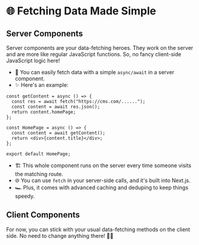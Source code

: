 # 🌐 Fetching Data Made Simple

## Server Components

Server components are your data-fetching heroes. They work on the server and are more like regular JavaScript functions. So, no fancy client-side JavaScript logic here!

- 🚀 You can easily fetch data with a simple `async/await` in a server component.
- ✨ Here's an example:

```tsx
const getContent = async () => {
  const res = await fetch("https://cms.com/......");
  const content = await res.json();
  return content.homePage;
};

const HomePage = async () => {
  const content = await getContent();
  return <div>{content.title}</div>;
};

export default HomePage;
```

- 🏗️ This whole component runs on the server every time someone visits the matching route.
- 🌐 You can use `fetch` in your server-side calls, and it's built into Next.js.
- 🏎️ Plus, it comes with advanced caching and deduping to keep things speedy.

## Client Components

For now, you can stick with your usual data-fetching methods on the client side. No need to change anything there! 🛒🌟
